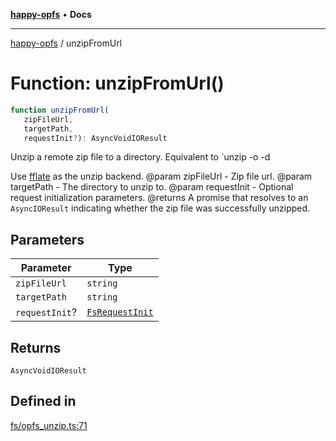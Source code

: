 [**happy-opfs**](../README.md) • **Docs**

***

[happy-opfs](../README.md) / unzipFromUrl

# Function: unzipFromUrl()

```ts
function unzipFromUrl(
   zipFileUrl, 
   targetPath, 
   requestInit?): AsyncVoidIOResult
```

Unzip a remote zip file to a directory.
Equivalent to `unzip -o <zipFilePath> -d <targetPath>

Use [fflate](https://github.com/101arrowz/fflate) as the unzip backend.
@param zipFileUrl - Zip file url.
@param targetPath - The directory to unzip to.
@param requestInit - Optional request initialization parameters.
@returns A promise that resolves to an `AsyncIOResult` indicating whether the zip file was successfully unzipped.

## Parameters

| Parameter | Type |
| ------ | ------ |
| `zipFileUrl` | `string` |
| `targetPath` | `string` |
| `requestInit`? | [`FsRequestInit`](../type-aliases/FsRequestInit.md) |

## Returns

`AsyncVoidIOResult`

## Defined in

[fs/opfs\_unzip.ts:71](https://github.com/JiangJie/happy-opfs/blob/41bfb9280ee562c4a8708809308f96d116edb112/src/fs/opfs_unzip.ts#L71)

